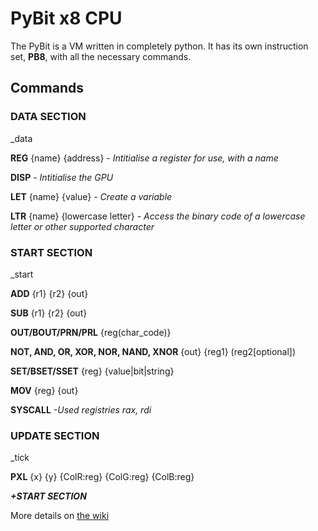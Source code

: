# PyBit x8 CPU

The PyBit is a VM written in completely python. It has its own instruction set, **PB8**, with all the necessary commands.

## Commands

### DATA SECTION
_data

**REG** {name} {address} *- Intitialise a register for use, with a name*

**DISP** *- Intitialise the GPU*

**LET** {name} {value} *- Create a variable*

**LTR** {name} {lowercase letter} *- Access the binary code of a lowercase letter or other supported character*

### START SECTION
_start

**ADD** {r1} {r2} {out}

**SUB** {r1} {r2} {out}

**OUT/BOUT/PRN/PRL** {reg(char_code)}

**NOT, AND, OR, XOR, NOR, NAND, XNOR** {out} {reg1} (reg2[optional])

**SET/BSET/SSET** {reg} {value|bit|string}

**MOV** {reg} {out}

**SYSCALL** *-Used registries rax, rdi*

### UPDATE SECTION
_tick

**PXL** {x} {y} {ColR:reg} {ColG:reg} {ColB:reg}

***+START SECTION***

More details on [the wiki](https://github.com/neel902/PyBit/wiki)